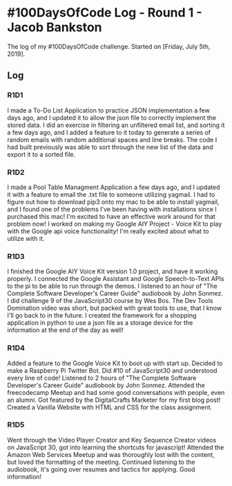 # #100DaysOfCode Log - Round 1 - Jacob Bankston

The log of my #100DaysOfCode challenge. Started on [Friday, July 5th, 2019].

## Log

### R1D1 
I made a To-Do List Application to practice JSON implementation a few days ago, and I updated it to allow the json file to correctly implement the stored data. I did an exercise in filtering an unfiltered email list, and sorting it a few days ago, and I added a feature to it today to generate a series of random emails with random additional spaces and line breaks. The code I had built previously was able to sort through the new list of the data and export it to a sorted file.

### R1D2
I made a Pool Table Managment Application a few days ago, and I updated it with a feature to email the .txt file to someone utilizing yagmail. I had to figure out how to download pip3 onto my mac to be able to install yagmail, and I found one of the problems I've been having with installations since I purchased this mac! I'm excited to have an effective work around for that problem now! I worked on making my Google AIY Project - Voice Kit to play with the Google api voice functionality! I'm really excited about what to utilize with it.

### R1D3
I finished the Google AIY Voice Kit version 1.0 project, and have it working properly. I connected the Google Assistant and Google Speech-to-Text APIs to the pi to be able to run through the demos. I listened to an hour of "The Complete Software Developer's Career Guide" audiobook by John Sonmez. I did challenge 9 of the JavaScript30 course by Wes Bos. The Dev Tools Domination video was short, but packed with great tools to use, that I know I'll go back to in the future. I created the framework for a shopping application in python to use a json file as a storage device for the information at the end of the day as well!

### R1D4
Added a feature to the Google Voice Kit to boot up with start up. Decided to make a Raspberry Pi Twitter Bot. Did #10 of JavaScript30 and understood every line of code! Listened to 2 hours of "The Complete Software Developer's Career Guide" audiobook by John Sonmez. Attended the freecodecamp Meetup and had some good conversations with people, even an alumni. Got featured by the DigitalCrafts Marketer for my first blog post! Created a Vanilla Website with HTML and CSS for the class assignment.

### R1D5
Went through the Video Player Creator and Key Sequence Creator videos on JavaScript 30, got into learning the shortcuts for javascript! Attended the Amazon Web Services Meetup and was thoroughly lost with the content, but loved the formatting of the meeting. Continued listening to the audiobook, it's going over resumes and tactics for applying. Good information!